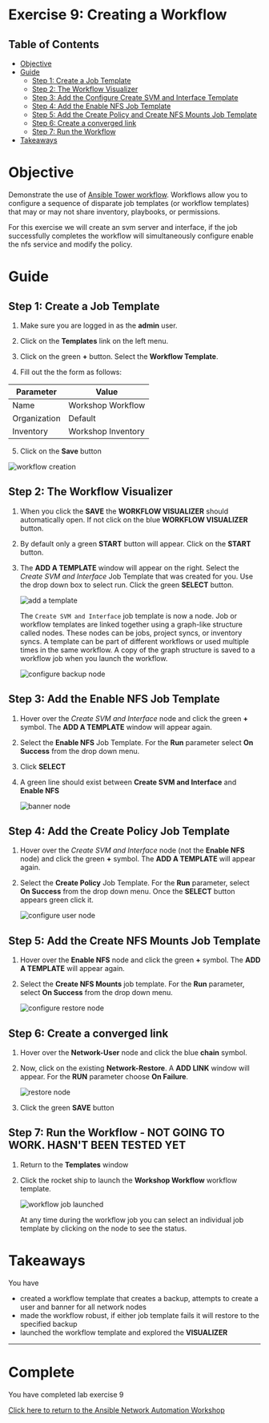 # Exercise 9: Creating a Workflow

## Table of Contents

- [Objective](#objective)
- [Guide](#guide)
  - [Step 1: Create a Job Template](#step-1-create-a-job-template)
  - [Step 2: The Workflow Visualizer](#step-2-the-workflow-visualizer)
  - [Step 3: Add the Configure Create SVM and Interface Template](#step-3-add-the-configure-banner-job-template)
  - [Step 4: Add the Enable NFS Job Template](#step-4-add-the-configure-network-user-job-template)
  - [Step 5: Add the Create Policy and Create NFS Mounts Job Template](#step-5-add-the-network-restore-job-template)
  - [Step 6: Create a converged link](#step-6-create-a-converged-link)
  - [Step 7: Run the Workflow](#step-7-run-the-workflow)
- [Takeaways](#takeaways)

# Objective

Demonstrate the use of [Ansible Tower workflow](https://docs.ansible.com/ansible-tower/latest/html/userguide/workflows.html).  Workflows allow you to configure a sequence of disparate job templates (or workflow templates) that may or may not share inventory, playbooks, or permissions.

For this exercise we will create an svm server and interface, if the job successfully completes the workflow will simultaneously configure enable the nfs service and modify the policy.

# Guide

## Step 1: Create a Job Template

1. Make sure you are logged in as the **admin** user.

2. Click on the **Templates** link on the left menu.  

3. Click on the green **+** button. Select the **Workflow Template**.  

4. Fill out the the form as follows:

| Parameter | Value |
|---|---|
| Name  | Workshop Workflow  |
|  Organization |  Default |
|  Inventory |  Workshop Inventory |

5. Click on the **Save** button

![workflow creation](images/workflow_create.gif)

## Step 2: The Workflow Visualizer

1. When you click the **SAVE** the **WORKFLOW VISUALIZER** should automatically open.  If not click on the blue **WORKFLOW VISUALIZER** button.  

2. By default only a green **START** button will appear.  Click on the **START** button.  

3. The **ADD A TEMPLATE** window will appear on the right.  Select the *Create SVM and Interface* Job Template that was created for you.  Use the drop down box to select run.  Click the green **SELECT** button.

   ![add a template](images/add-a-template.png)

   The `Create SVM and Interface` job template is now a node.  Job or workflow templates are linked together using a graph-like structure called nodes. These nodes can be jobs, project syncs, or inventory syncs. A template can be part of different workflows or used multiple times in the same workflow. A copy of the graph structure is saved to a workflow job when you launch the workflow.

   ![configure backup node](images/configure-backup.png)

## Step 3: Add the Enable NFS Job Template

1. Hover over the *Create SVM and Interface* node and click the green **+** symbol.  The **ADD A TEMPLATE** window will appear again.

2. Select the **Enable NFS** Job Template.  For the **Run** parameter select **On Success** from the drop down menu.

3. Click **SELECT**

4.  A green line should exist between **Create SVM and Interface** and **Enable NFS**

    ![banner node](images/enable-nfs.png)

## Step 4: Add the Create Policy Job Template

1. Hover over the *Create SVM and Interface* node (not the **Enable NFS** node) and click the green **+** symbol.  The **ADD A TEMPLATE** will appear again.

2. Select the **Create Policy** Job Template.  For the **Run** parameter, select **On Success** from the drop down menu.  Once the **SELECT** button appears green click it.

    ![configure user node](images/create-policy.png)


## Step 5: Add the Create NFS Mounts Job Template

1.  Hover over the **Enable NFS** node and click the green **+** symbol.  The **ADD A TEMPLATE** will appear again.

2. Select the **Create NFS Mounts** job template.  For the **Run** parameter, select **On Success** from the drop down menu.  

   ![configure restore node](images/create-nfs.png)

## Step 6: Create a converged link

1. Hover over the **Network-User** node and click the blue **chain** symbol.

2. Now, click on the existing **Network-Restore**.  A **ADD LINK** window will appear.  For the **RUN** parameter choose **On Failure**.

    ![restore node](images/complete-storage-workflow.png)

3. Click the green **SAVE** button

## Step 7: Run the Workflow - NOT GOING TO WORK.  HASN'T BEEN TESTED YET

1. Return to the **Templates** window

2. Click the rocket ship to launch the **Workshop Workflow** workflow template.

   ![workflow job launched](images/running-workflow.png)

    At any time during the workflow job you can select an individual job template by clicking on the node to see the status.

# Takeaways

You have
 - created a workflow template that creates a backup, attempts to create a user and banner for all network nodes
 - made the workflow robust, if either job template fails it will restore to the specified backup
 - launched the workflow template and explored the **VISUALIZER**

---

# Complete

You have completed lab exercise 9

[Click here to return to the Ansible Network Automation Workshop](../README.md)
